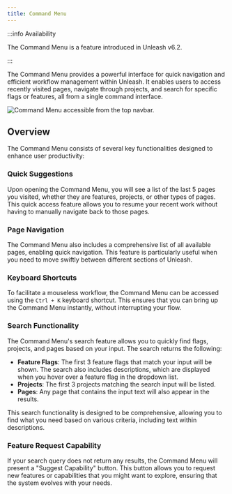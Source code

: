 ```yaml
---
title: Command Menu
---
```


:::info Availability

The Command Menu is a feature introduced in Unleash v6.2.

:::

The Command Menu provides a powerful interface for quick navigation and efficient workflow management within Unleash. It enables users to access recently visited pages, navigate through projects, and search for specific flags or features, all from a single command interface.


![Command Menu accessible from the top navbar.](/img/command-menu.png)


## Overview

The Command Menu consists of several key functionalities designed to enhance user productivity:

### Quick Suggestions

Upon opening the Command Menu, you will see a list of the last 5 pages you visited, whether they are features, projects, or other types of pages. This quick access feature allows you to resume your recent work without having to manually navigate back to those pages.

### Page Navigation

The Command Menu also includes a comprehensive list of all available pages, enabling quick navigation. This feature is particularly useful when you need to move swiftly between different sections of Unleash.

### Keyboard Shortcuts

To facilitate a mouseless workflow, the Command Menu can be accessed using the `Ctrl + K` keyboard shortcut. This ensures that you can bring up the Command Menu instantly, without interrupting your flow.

### Search Functionality

The Command Menu's search feature allows you to quickly find flags, projects, and pages based on your input. The search returns the following:

- **Feature Flags**: The first 3 feature flags that match your input will be shown. The search also includes descriptions, which are displayed when you hover over a feature flag in the dropdown list.
- **Projects**: The first 3 projects matching the search input will be listed.
- **Pages**: Any page that contains the input text will also appear in the results.

This search functionality is designed to be comprehensive, allowing you to find what you need based on various criteria, including text within descriptions.

### Feature Request Capability

If your search query does not return any results, the Command Menu will present a "Suggest Capability" button. This button allows you to request new features or capabilities that you might want to explore, ensuring that the system evolves with your needs.
